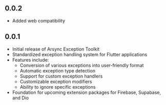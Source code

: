 ## 0.0.2

* Added web compatibility

## 0.0.1

* Initial release of Arsync Exception Toolkit
* Standardized exception handling system for Flutter applications
* Features include:
  * Conversion of various exceptions into user-friendly format
  * Automatic exception type detection
  * Support for custom exception handlers
  * Customizable exception modifiers
  * Ability to ignore specific exceptions
* Foundation for upcoming extension packages for Firebase, Supabase, and Dio

